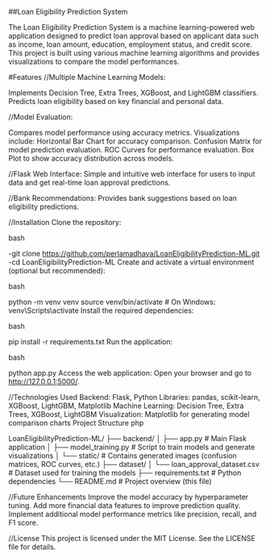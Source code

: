 ##Loan Eligibility Prediction System

The Loan Eligibility Prediction System is a machine learning-powered web application designed to predict loan approval based on applicant data such as income, loan amount, education, employment status, and credit score. This project is built using various machine learning algorithms and provides visualizations to compare the model performances.

#Features
//Multiple Machine Learning Models:

Implements Decision Tree, Extra Trees, XGBoost, and LightGBM classifiers.
Predicts loan eligibility based on key financial and personal data.

//Model Evaluation:

Compares model performance using accuracy metrics.
Visualizations include:
Horizontal Bar Chart for accuracy comparison.
Confusion Matrix for model prediction evaluation.
ROC Curves for performance evaluation.
Box Plot to show accuracy distribution across models.

//Flask Web Interface:
Simple and intuitive web interface for users to input data and get real-time loan approval predictions.

//Bank Recommendations:
Provides bank suggestions based on loan eligibility predictions.

//Installation
Clone the repository:

bash

-git clone https://github.com/perlamadhava/LoanEligibilityPrediction-ML.git
-cd LoanEligibilityPrediction-ML
Create and activate a virtual environment (optional but recommended):

bash

python -m venv venv
source venv/bin/activate  # On Windows: venv\\Scripts\\activate
Install the required dependencies:

bash

pip install -r requirements.txt
Run the application:

bash

python app.py
Access the web application: Open your browser and go to http://127.0.0.1:5000/.

//Technologies Used
Backend: Flask, Python
Libraries: pandas, scikit-learn, XGBoost, LightGBM, Matplotlib
Machine Learning: Decision Tree, Extra Trees, XGBoost, LightGBM
Visualization: Matplotlib for generating model comparison charts
Project Structure
php

LoanEligibilityPrediction-ML/
├── backend/
│   ├── app.py              # Main Flask application
│   ├── model_training.py    # Script to train models and generate visualizations
│   └── static/              # Contains generated images (confusion matrices, ROC curves, etc.)
├── dataset/
│   └── loan_approval_dataset.csv  # Dataset used for training the models
├── requirements.txt         # Python dependencies
└── README.md                # Project overview (this file)

//Future Enhancements
Improve the model accuracy by hyperparameter tuning.
Add more financial data features to improve prediction quality.
Implement additional model performance metrics like precision, recall, and F1 score.

//License
This project is licensed under the MIT License. See the LICENSE file for details.
